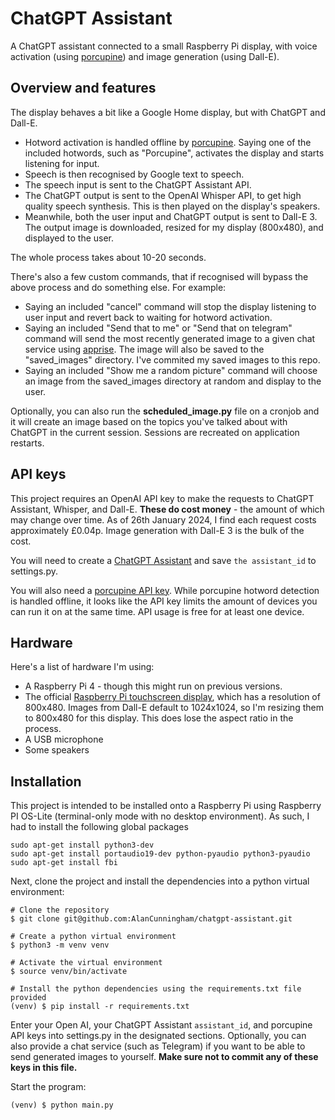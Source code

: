# ChatGPT Assistant

A ChatGPT assistant connected to a small Raspberry Pi display, with voice activation (using [porcupine](https://github.com/Picovoice/porcupine))
and image generation (using Dall-E).

## Overview and features
The display behaves a bit like a Google Home display, but with ChatGPT and Dall-E.
- Hotword activation is handled offline by [porcupine](https://github.com/Picovoice/porcupine).  Saying one of the included hotwords, such
as "Porcupine", activates the display and starts listening for input.
- Speech is then recognised by Google text to speech.
- The speech input is sent to the ChatGPT Assistant API.
- The ChatGPT output is sent to the OpenAI Whisper API, to get high quality speech synthesis. This is then played on the display's speakers.
- Meanwhile, both the user input and ChatGPT output is sent to Dall-E 3.  The output image is downloaded, resized for my display (800x480), and
displayed to the user.

The whole process takes about 10-20 seconds.

There's also a few custom commands, that if recognised will bypass the above process and do something else.  For example:
- Saying an included "cancel" command will stop the display listening to user input and revert back to waiting for hotword activation.
- Saying an included "Send that to me" or "Send that on telegram" command will send the most recently generated image to a given chat service
using [apprise](https://github.com/caronc/apprise).  The image will also be saved to the "saved_images" directory.  I've commited my
saved images to this repo.
- Saying an included "Show me a random picture" command will choose an image from the saved_images directory at random and display to the user.

Optionally, you can also run the **scheduled_image.py** file on a cronjob and it will create an image based on the topics you've talked about with
ChatGPT in the current session.  Sessions are recreated on application restarts.

## API keys
This project requires an OpenAI API key to make the requests to ChatGPT Assistant, Whisper, and Dall-E.  **These do cost money** - the amount of which
may change over time.  As of 26th January 2024, I find each request costs approximately £0.04p.  Image generation with Dall-E 3 is the bulk of the cost.

You will need to create a [ChatGPT Assistant](https://platform.openai.com/docs/assistants/overview) and save `the assistant_id` to settings.py.

You will also need a [porcupine API key](https://picovoice.ai/platform/porcupine/).  While porcupine hotword detection is handled offline, it looks like
the API key limits the amount of devices you can run it on at the same time.  API usage is free for at least one device.

## Hardware
Here's a list of hardware I'm using:
- A Raspberry Pi 4 - though this might run on previous versions.
- The official [Raspberry Pi touchscreen display](https://www.raspberrypi.com/documentation/accessories/display.html), which has a resolution of 800x480.
Images from Dall-E default to 1024x1024, so I'm resizing them to 800x480 for this display. This does lose the aspect ratio in the process.
- A USB microphone
- Some speakers


## Installation
This project is intended to be installed onto a Raspberry Pi using Raspberry PI OS-Lite (terminal-only mode with no desktop environment).  As such, I had to
install the following global packages
```
sudo apt-get install python3-dev
sudo apt-get install portaudio19-dev python-pyaudio python3-pyaudio
sudo apt-get install fbi
```

Next, clone the project and install the dependencies into a python virtual environment:
```
# Clone the repository
$ git clone git@github.com:AlanCunningham/chatgpt-assistant.git

# Create a python virtual environment
$ python3 -m venv venv

# Activate the virtual environment
$ source venv/bin/activate

# Install the python dependencies using the requirements.txt file provided
(venv) $ pip install -r requirements.txt
```

Enter your Open AI, your ChatGPT Assistant `assistant_id`, and porcupine API keys into settings.py in the designated sections. Optionally, you can also provide a chat service (such as Telegram)
if you want to be able to send generated images to yourself.  **Make sure not to commit any of these keys in this file.**

Start the program:
```
(venv) $ python main.py
```
